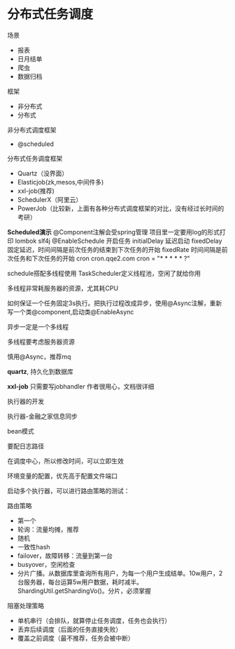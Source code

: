 # 分布式任务调度

场景
- 报表
- 日月结单
- 爬虫
- 数据归档

框架
- 非分布式
- 分布式

非分布式调度框架
- @scheduled

分布式任务调度框架
- Quartz（没界面）
- Elasticjob(zk,mesos,中间件多)
- xxl-job(推荐)
- SchedulerX（阿里云）
- PowerJob（比较新，上面有各种分布式调度框架的对比，没有经过长时间的考研）

**Scheduled演示**
@Component注解会受spring管理
项目里一定要用log的形式打印 lombok slf4j
@EnableSchedule 开启任务
initialDelay 延迟启动
fixedDelay 固定延迟，时间间隔是前次任务的结束到下次任务的开始
fixedRate 时间间隔是前次任务和下次任务的开始
cron cron.qqe2.com
cron = "* * * * * ?"

schedule搭配多线程使用
TaskScheduler定义线程池，空闲了就给你用

多线程非常耗服务器的资源，尤其耗CPU

如何保证一个任务固定3s执行。把执行过程改成异步，使用@Async注解，重新写一个类@component,启动类@EnableAsync

异步一定是一个多线程

多线程要考虑服务器资源

慎用@Async，推荐mq

**quartz**,
持久化到数据库


**xxl-job**
只需要写jobhandler
作者很用心，文档很详细

执行器的开发

执行器-金融之家信息同步

bean模式

要配日志路径

在调度中心，所以修改时间，可以立即生效

环境变量的配置，优先高于配置文件端口

启动多个执行器，可以进行路由策略的测试：

路由策略
- 第一个
- 轮询：流量均摊，推荐
- 随机
- 一致性hash
- failover，故障转移：流量到第一台
- busyover，空闲检查
- 分片广播。从数据库里查询所有用户，为每一个用户生成结单。10w用户，2台服务器，每台运算5w用户数据，耗时减半。ShardingUtil.getShardingVo()。分片，必须掌握


阻塞处理策略
- 单机串行（会排队，就算停止任务调度，任务也会执行）
- 丢弃后续调度（后面的任务直接失败）
- 覆盖之前调度（最不推荐，任务会被中断）


